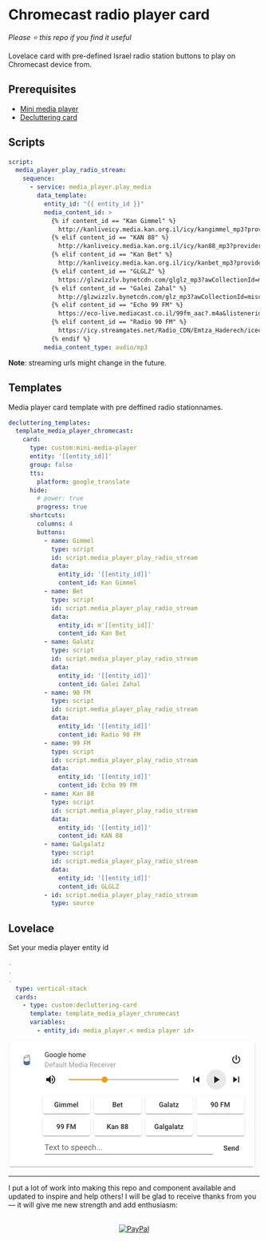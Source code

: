 # Chromecast radio player card

*Please :star: this repo if you find it useful*

Lovelace card with pre-defined Israel radio station buttons to play on Chromecast device from.

## Prerequisites

- [Mini media player](https://github.com/kalkih/mini-media-player)
- [Decluttering card](https://github.com/custom-cards/decluttering-card)

## Scripts

```yaml
script:
  media_player_play_radio_stream:
    sequence:
      - service: media_player.play_media
        data_template:
          entity_id: "{{ entity_id }}"
          media_content_id: >
            {% if content_id == "Kan Gimmel" %}
              http://kanliveicy.media.kan.org.il/icy/kangimmel_mp3?providername=tunein
            {% elif content_id == "KAN 88" %}
              http://kanliveicy.media.kan.org.il/icy/kan88_mp3?providername=tunein
            {% elif content_id == "Kan Bet" %}
              http://kanliveicy.media.kan.org.il/icy/kanbet_mp3?providername=tunein
            {% elif content_id == "GLGLZ" %}
              https://glzwizzlv.bynetcdn.com/glglz_mp3?awCollectionId=misc&awEpisodeId=glglz
            {% elif content_id == "Galei Zahal" %}
              http://glzwizzlv.bynetcdn.com/glz_mp3?awCollectionId=misc&awEpisodeId=glz
            {% elif content_id == "Echo 99 FM" %}
              https://eco-live.mediacast.co.il/99fm_aac?.m4a&listenerid=066aae8a4c886b90398e894d0978f2f8&awparams=companionAds%3Atrue
            {% elif content_id == "Radio 90 FM" %}
              https://icy.streamgates.net/Radio_CDN/Emtza_Haderech/icecast.audio
            {% endif %}
          media_content_type: audio/mp3
```

**Note**: streaming urls might change in the future.

## Templates

Media player card template with pre deffined radio stationnames.

```yaml
decluttering_templates:
  template_media_player_chromecast:
    card:
      type: custom:mini-media-player
      entity: '[[entity_id]]'
      group: false
      tts:
        platform: google_translate
      hide:
        # power: true
        progress: true
      shortcuts:
        columns: 4
        buttons:
          - name: Gimmel
            type: script
            id: script.media_player_play_radio_stream
            data:
              entity_id: '[[entity_id]]'
              content_id: Kan Gimmel
          - name: Bet
            type: script
            id: script.media_player_play_radio_stream
            data:
              entity_id: m'[[entity_id]]'
              content_id: Kan Bet
          - name: Galatz
            type: script
            id: script.media_player_play_radio_stream
            data:
              entity_id: '[[entity_id]]'
              content_id: Galei Zahal
          - name: 90 FM
            type: script
            id: script.media_player_play_radio_stream
            data:
              entity_id: '[[entity_id]]'
              content_id: Radio 90 FM
          - name: 99 FM
            type: script
            id: script.media_player_play_radio_stream
            data:
              entity_id: '[[entity_id]]'
              content_id: Echo 99 FM
          - name: Kan 88
            type: script
            id: script.media_player_play_radio_stream
            data:
              entity_id: '[[entity_id]]'
              content_id: KAN 88
          - name: Galgalatz
            type: script
            id: script.media_player_play_radio_stream
            data:
              entity_id: '[[entity_id]]'
              content_id: GLGLZ
          - id: script.media_player_play_radio_stream
            type: source
```

## Lovelace

Set your media player entity id

```yaml
.
.
.
  type: vertical-stack
  cards:
    - type: custom:decluttering-card
      template: template_media_player_chromecast
      variables:
        - entity_id: media_player.< media player id>
```

![Radio Player](image.jpg)

---

I put a lot of work into making this repo and component available and updated to inspire and help others! I will be glad to receive thanks from you — it will give me new strength and add enthusiasm:
<p align="center"><br>
<a href="https://paypal.me/eyalco1967?locale.x=he_IL" target="_blank"><img src="http://khrolenok.ru/support_paypal.png" alt="PayPal" width="250" height="48"></a>
</p>